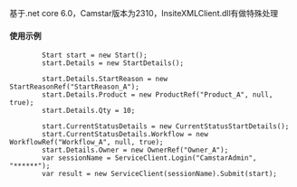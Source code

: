 基于.net core 6.0，Camstar版本为2310，InsiteXMLClient.dll有做特殊处理

#### 使用示例
            Start start = new Start();
            start.Details = new StartDetails();
            
            start.Details.StartReason = new StartReasonRef("StartReason_A");
            start.Details.Product = new ProductRef("Product_A", null, true);
            start.Details.Qty = 10;
           
            start.CurrentStatusDetails = new CurrentStatusStartDetails();
            start.CurrentStatusDetails.Workflow = new WorkflowRef("Workflow_A", null, true);
            start.Details.Owner = new OwnerRef("Owner_A");
            var sessionName = ServiceClient.Login("CamstarAdmin", "******");
            var result = new ServiceClient(sessionName).Submit(start);

